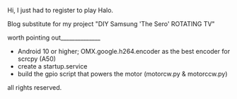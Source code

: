 Hi, I just had to register to play Halo. 











Blog substitute for my project "DIY Samsung 'The Sero' ROTATING TV" 


worth pointing out______________
 
- Android 10 or higher; OMX.google.h264.encoder as the best encoder for scrcpy (A50)
- create a startup.service  
- build the gpio script that powers the motor (motorcw.py & motorccw.py)  

all rights reserved.

<!---
su77ungr/su77ungr is a special repository because its `README.md` (this file) appears on your GitHub profile.
You can click the Preview link to take a look at your changes.
--->
